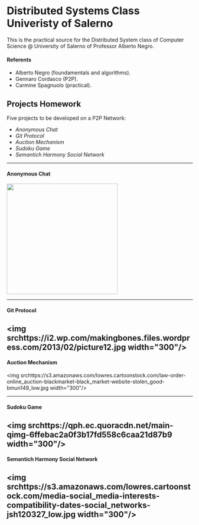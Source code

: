# Distributed Systems Class Univeristy of Salerno

This is the practical source for the Distributed System class of Computer Science @ University of Salerno of Professor Alberto Negro.

#### Referents
- Alberto Negro (foundamentals and algorithms).
- Gennaro Cordasco (P2P).
- Carmine Spagnuolo (practical).

## Projects Homework

Five projects to be developed on a P2P Network:

- *Anonymous Chat*
- *Git Protocol*
- *Auction Mechanism*
- *Sudoku Game*
- *Semantich Harmony Social Network*
---------------------------------------------------------------------------------------------------

#### Anonymous Chat
<img src=https://s3.amazonaws.com/lowres.cartoonstock.com/telecommunications-chatting-chatroom-chatting_over_the_fence-neighbour-gossip-gri0032_low.jpg width="300"/>

---------------------------------------------------------------------------------------------------
#### Git Protocol
<img srchttps://i2.wp.com/makingbones.files.wordpress.com/2013/02/picture12.jpg width="300"/>
---------------------------------------------------------------------------------------------------
#### Auction Mechanism
<img srchttps://s3.amazonaws.com/lowres.cartoonstock.com/law-order-online_auction-blackmarket-black_market-website-stolen_good-bmun149_low.jpg width="300"/>


---------------------------------------------------------------------------------------------------
#### Sudoku Game
<img srchttps://qph.ec.quoracdn.net/main-qimg-6ffebac2a0f3b17fd558c6caa21d87b9  width="300"/>
---------------------------------------------------------------------------------------------------
#### Semantich Harmony Social Network
<img srchttps://s3.amazonaws.com/lowres.cartoonstock.com/media-social_media-interests-compatibility-dates-social_networks-jsh120327_low.jpg  width="300"/>
---------------------------------------------------------------------------------------------------
